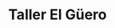 ---
title: "Taller El Güero"
url: /nazareno-etla/taller-el-gueero/
shop: reparación de automóviles
---